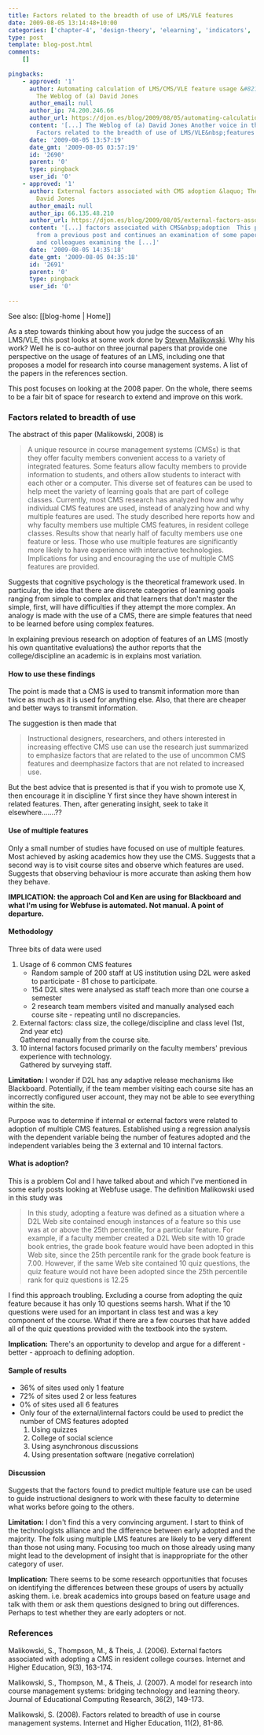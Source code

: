 ```yaml
---
title: Factors related to the breadth of use of LMS/VLE features
date: 2009-08-05 13:14:48+10:00
categories: ['chapter-4', 'design-theory', 'elearning', 'indicators', 'lmsevaluation', 'phd', 'thesis']
type: post
template: blog-post.html
comments:
    []
    
pingbacks:
    - approved: '1'
      author: Automating calculation of LMS/CMS/VLE feature usage &#8211; a project? &laquo;
        The Weblog of (a) David Jones
      author_email: null
      author_ip: 74.200.246.66
      author_url: https://djon.es/blog/2009/08/05/automating-calculation-of-lmscmsvle-feature-usage-a-project/
      content: '[...] The Weblog of (a) David Jones Another voice in the blogosphere    &laquo;
        Factors related to the breadth of use of LMS/VLE&nbsp;features [...]'
      date: '2009-08-05 13:57:19'
      date_gmt: '2009-08-05 03:57:19'
      id: '2690'
      parent: '0'
      type: pingback
      user_id: '0'
    - approved: '1'
      author: External factors associated with CMS adoption &laquo; The Weblog of (a)
        David Jones
      author_email: null
      author_ip: 66.135.48.210
      author_url: https://djon.es/blog/2009/08/05/external-factors-associated-with-cms-adoption/
      content: '[...] factors associated with CMS&nbsp;adoption  This post follows on
        from a previous post and continues an examination of some papers written by Malikowski
        and colleagues examining the [...]'
      date: '2009-08-05 14:35:18'
      date_gmt: '2009-08-05 04:35:18'
      id: '2691'
      parent: '0'
      type: pingback
      user_id: '0'
    
---
```


See also: [[blog-home | Home]]

As a step towards thinking about how you judge the success of an LMS/VLE, this post looks at some work done by [Steven Malikowski](http://malikowski.org/). Why his work? Well he is co-author on three journal papers that provide one perspective on the usage of features of an LMS, including one that proposes a model for research into course management systems. A list of the papers in the references section.

This post focuses on looking at the 2008 paper. On the whole, there seems to be a fair bit of space for research to extend and improve on this work.

### Factors related to breadth of use

The abstract of this paper (Malikowski, 2008) is

> A unique resource in course management systems (CMSs) is that they offer faculty members convenient access to a variety of integrated features. Some featurs allow faculty members to provide information to students, and others allow students to interact with each other or a computer. This diverse set of features can be used to help meet the variety of learning goals that are part of college classes. Currently, most CMS research has analyzed how and why individual CMS features are used, instead of analyzing how and why multiple features are used. The study described here reports how and why faculty members use multiple CMS features, in resident college classes. Results show that nearly half of faculty members use one feature or less. Those who use multiple features are significantly more likely to have experience with interactive technologies. Implications for using and encouraging the use of multiple CMS features are provided.

Suggests that cognitive psychology is the theoretical framework used. In particular, the idea that there are discrete categories of learning goals ranging from simple to complex and that learners that don't master the simple, first, will have difficulties if they attempt the more complex. An analogy is made with the use of a CMS, there are simple features that need to be learned before using complex features.

In explaining previous research on adoption of features of an LMS (mostly his own quantitative evaluations) the author reports that the college/discipline an academic is in explains most variation.

#### How to use these findings

The point is made that a CMS is used to transmit information more than twice as much as it is used for anything else. Also, that there are cheaper and better ways to transmit information.

The suggestion is then made that

> Instructional designers, researchers, and others interested in increasing effective CMS use can use the research just summarized to emphasize factors that are related to the use of uncommon CMS features and deemphasize factors that are not related to increased use.

But the best advice that is presented is that if you wish to promote use X, then encourage it in discipline Y first since they have shown interest in related features. Then, after generating insight, seek to take it elsewhere.......??

#### Use of multiple features

Only a small number of studies have focused on use of multiple features. Most achieved by asking academics how they use the CMS. Suggests that a second way is to visit course sites and observe which features are used. Suggests that observing behaviour is more accurate than asking them how they behave.

**IMPLICATION: the approach Col and Ken are using for Blackboard and what I'm using for Webfuse is automated. Not manual. A point of departure.**

#### Methodology

Three bits of data were used

1. Usage of 6 common CMS features
    - Random sample of 200 staff at US institution using D2L were asked to participate - 81 chose to participate.
    - 154 D2L sites were analysed as staff teach more than one course a semester
    - 2 research team members visited and manually analysed each course site - repeating until no discrepancies.
2. External factors: class size, the college/discipline and class level (1st, 2nd year etc)  
    Gathered manually from the course site.
3. 10 internal factors focused primarily on the faculty members' previous experience with technology.  
    Gathered by surveying staff.

**Limitation:** I wonder if D2L has any adaptive release mechanisms like Blackboard. Potentially, if the team member visiting each course site has an incorrectly configured user account, they may not be able to see everything within the site.

Purpose was to determine if internal or external factors were related to adoption of multiple CMS features. Established using a regression analysis with the dependent variable being the number of features adopted and the independent variables being the 3 external and 10 internal factors.

#### What is adoption?

This is a problem Col and I have talked about and which I've mentioned in some early posts looking at Webfuse usage. The definition Malikowski used in this study was

> In this study, adopting a feature was defined as a situation where a D2L Web site contained enough instances of a feature so this use was at or above the 25th percentile, for a particular feature. For example, if a faculty member created a D2L Web site with 10 grade book entries, the grade book feature would have been adopted in this Web site, since the 25th percentile rank for the grade book feature is 7.00. However, if the same Web site contained 10 quiz questions, the quiz feature would not have been adopted since the 25th percentile rank for quiz questions is 12.25

I find this approach troubling. Excluding a course from adopting the quiz feature because it has only 10 questions seems harsh. What if the 10 questions were used for an important in class test and was a key component of the course. What if there are a few courses that have added all of the quiz questions provided with the textbook into the system.

**Implication:** There's an opportunity to develop and argue for a different - better - approach to defining adoption.

#### Sample of results

- 36% of sites used only 1 feature
- 72% of sites used 2 or less features
- 0% of sites used all 6 features
- Only four of the external/internal factors could be used to predict the number of CMS features adopted
    1. Using quizzes
    2. College of social science
    3. Using asynchronous discussions
    4. Using presentation software (negative correlation)

#### Discussion

Suggests that the factors found to predict multiple feature use can be used to guide instructional designers to work with these faculty to determine what works before going to the others.

**Limitation:** I don't find this a very convincing argument. I start to think of the technologists alliance and the difference between early adopted and the majority. The folk using multiple LMS features are likely to be very different than those not using many. Focusing too much on those already using many might lead to the development of insight that is inappropriate for the other category of user.

**Implication:** There seems to be some research opportunities that focuses on identifying the differences between these groups of users by actually asking them. i.e. break academics into groups based on feature usage and talk with them or ask them questions designed to bring out differences. Perhaps to test whether they are early adopters or not.

### References

Malikowski, S., Thompson, M., & Theis, J. (2006). External factors associated with adopting a CMS in resident college courses. Internet and Higher Education, 9(3), 163-174.

Malikowski, S., Thompson, M., & Theis, J. (2007). A model for research into course management systems: bridging technology and learning theory. Journal of Educational Computing Research, 36(2), 149-173.

Malikowski, S. (2008). Factors related to breadth of use in course management systems. Internet and Higher Education, 11(2), 81-86.